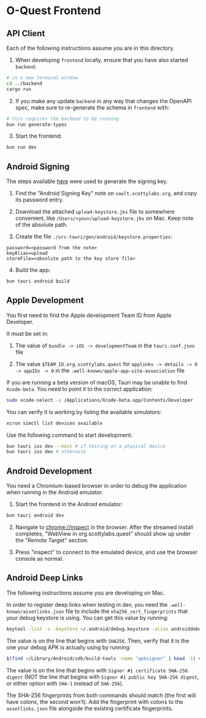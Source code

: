 # O-Quest Frontend

## API Client

Each of the following instructions assume you are in this directory.

1. When developing `frontend` locally, ensure that you have also started `backend`:

```bash
# in a new terminal window
cd ../backend
cargo run
```

2. If you make any update `backend` in any way that changes the OpenAPI spec, make sure to re-generate the schema in `frontend` with:

```bash
# this requires the backend to be running
bun run generate-types
```

3. Start the frontend:

```bash
bun run dev
```

## Android Signing

The steps available [here](https://v2.tauri.app/distribute/sign/android/) were used to generate the signing key.

1. Find the "Android Signing Key" note on `vault.scottylabs.org`, and copy its password entry.

2. Download the attached `upload-keystore.jks` file to somewhere convenient, like `/Users/<you>/upload-keystore.jks` on Mac. Keep note of the absolute path.

3. Create the file `./src-tauri/gen/android/keystore.properties`:

```properties
password=<password from the note>
keyAlias=upload
storeFile=<absolute path to the key store file>
```

4. Build the app:

```bash
bun tauri android build
```

## Apple Development

You first need to find the Apple development Team ID from Apple Developer.

It must be set in:

1. The value of `bundle -> iOS -> developmentTeam` in the `tauri.conf.json` file

2. The value `$TEAM_ID.org.scottylabs.quest` for `applinks -> details -> 0 -> appIDs -> 0` in the `.well-known/apple-app-site-association` file

If you are running a beta version of macOS, Tauri may be unable to find `Xcode-beta`. You need to point it to the correct application:

```bash
sudo xcode-select -s /Applications/Xcode-beta.app/Contents/Developer
```

You can verify it is working by listing the available simulators:

```bash
xcrun simctl list devices available
```

Use the following command to start development:

```bash
bun tauri ios dev --host # if testing on a physical device
bun tauri ios dev # otherwise
```

## Android Development

You need a Chromium-based browser in order to debug the application when running in the Android emulator.

1. Start the frontend in the Android emulator:

```bash
bun tauri android dev
```

2. Navigate to [chrome://inspect](chrome://inspect) in the browser. After the streamed install completes, "WebView in org.scottylabs.quest" should show up under the "Remote Target" section.

3. Press "inspect" to connect to the emulated device, and use the browser console as normal.

## Android Deep Links

The following instructions assume you are developing on Mac.

In order to register deep links when testing in dev, you need the `.well-known/assetlinks.json` file to include the `sha256_cert_fingerprints` that your debug keystore is using. You can get this value by running:

```bash
keytool -list -v -keystore ~/.android/debug.keystore -alias androiddebugkey -storepass android -keypass android
```

The value is on the line that begins with `SHA256`. Then, verify that it is the one your debug APK is actually using by running:

```bash
$(find ~/Library/Android/sdk/build-tools -name "apksigner" | head -1) verify --print-certs --verbose src-tauri/gen/android/app/build/outputs/apk/arm64/debug/app-arm64-debug.apk
```

The value is on the line that begins with `Signer #1 certificate SHA-256 digest` (NOT the line that begins with `Signer #1 public key SHA-256 digest`, or either option with `SHA-1` instead of `SHA-256`).

The SHA-256 fingerprints from both commands should match (the first will have colons, the second won't). Add the fingerprint with colons to the `assetlinks.json` file alongside the existing certificate fingerprints.
